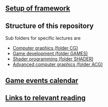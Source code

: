 ## [Setup of framework](setup.md)

## Structure of this repository
Sub folders for specific lectures are
+ [Computer graphics (folder CG)](/CG)
+ [Game development (folder GAMES)](/GAMES/slides)
+ [Shader programming (folder SHADER)](/SHADER)
+ [Advanced computer graphics (folder ACG)](/ACG)

## [Game events calendar](https://goo.gl/SySLwF)

## [Links to relevant reading](links.md)